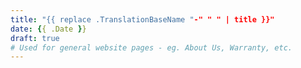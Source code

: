 ```yaml
---
title: "{{ replace .TranslationBaseName "-" " " | title }}"
date: {{ .Date }}
draft: true
# Used for general website pages - eg. About Us, Warranty, etc.
---
```

